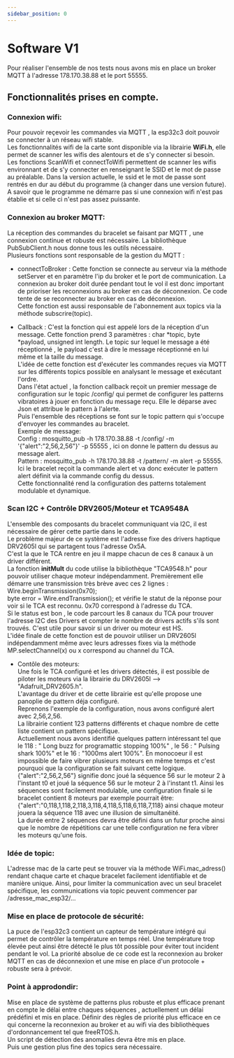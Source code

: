 ```yaml
---
sidebar_position: 0
---
```


# Software V1

Pour réaliser l'ensemble de nos tests nous avons mis en place un broker MQTT à l'adresse 178.170.38.88 et le port 55555.

## Fonctionnalités prises en compte.

### Connexion wifi:

Pour pouvoir reçevoir les commandes via MQTT , la esp32c3 doit pouvoir se connecter à un réseau wifi stable.  
Les fonctionnalités wifi de la carte sont disponible via la librairie **WiFi.h**, elle permet de scanner les wifis des alentours et de s'y connecter si besoin.  
Les fonctions ScanWifi et connectToWifi permettent de scanner les wifis environnant et de s'y connecter en renseignant le SSID et le mot de passe au préalable. Dans la version actuelle, le ssid et le mot de passe sont rentrés en dur au début du programme (à changer dans une version future).
A savoir que le programme ne démarre pas si une connexion wifi n'est pas établie et si celle ci n'est pas assez puissante.

### Connexion au broker MQTT:

La réception des commandes du bracelet se faisant par MQTT , une connexion continue et robuste est nécessaire. La bibliothèque PubSubClient.h nous donne tous les outils nécessaire.  
Plusieurs fonctions sont responsable de la gestion du MQTT :  

- connectToBroker : Cette fonction se connecte au serveur via la méthode setServer et en paramètre l'ip du broker et le port de communication. La connexion au broker doit durée pendant tout le vol il est donc important de prioriser les reconnexions au broker en cas de déconnexion. Ce code tente de se reconnecter au broker en cas de déconnexion.  
Cette fonction est aussi responsable de l'abonnement aux topics via la méthode subscrire(topic).

- Callback : C'est la fonction qui est appelé lors de la réception d'un message. Cette fonction prend 3 paramètres : char *topic, byte *payload, unsigned int length.  Le topic sur lequel le message a été réceptionné , le payload c'est à dire le message réceptionné en lui même et la taille du message.  
L'idée de cette fonction est d'exécuter les commandes reçues via MQTT sur les différents topics possible en analysant le message et exécutant l'ordre.  
Dans l'état actuel , la fonction callback reçoit un premier message de configuration sur le topic /config/ qui permet de configurer les patterns vibratoires à jouer en fonction du message reçu. Elle le déparse avec Json et attribue le pattern à l'alerte.  
Puis l'ensemble des réceptions se font sur le topic pattern qui s'occupe d'envoyer les commandes au bracelet.  
Exemple de message:  
Config : mosquitto_pub -h 178.170.38.88 -t /config/ -m '{"alert":"2,56,2,56"}' -p 55555 , ici on donne le pattern du dessus au message alert.  
Pattern : mosquitto_pub -h 178.170.38.88 -t /pattern/ -m alert -p 55555.  
Ici le bracelet reçoit la commande alert et va donc exécuter le pattern alert définit via la commande config du dessus.  
Cette fonctionnalité rend la configuration des patterns totalement modulable et dynamique.  

### Scan I2C + Contrôle DRV2605/Moteur et TCA9548A

L'ensemble des composants du bracelet communiquant via I2C, il est nécessaire de gérer cette partie dans le code.  
Le problème majeur de ce système est l'adresse fixe des drivers haptique DRV2605l qui se partagent tous l'adresse Ox5A.  
C'est la que le TCA rentre en jeu il mappe chacun de ces 8 canaux à un driver différent.  
La fonction **initMult** du code utilise la bibliothèque "TCA9548.h"
 pour pouvoir utiliser chaque moteur indépendamment. Premièrement elle démarre une transmission très brève avec ces 2 lignes : Wire.beginTransmission(0x70);  
  byte error = Wire.endTransmission(); et vérifie le statut de la réponse pour voir si le TCA est reconnu. 0x70 correspond à l'adresse du TCA.  
Si le status est bon , le code parcourt les 8 canaux du TCA pour trouver l'adresse I2C des Drivers et compter le nombre de drivers actifs s'ils sont trouvés. C'est utile pour savoir si un driver ou moteur est HS.  
L'idée finale de cette fonction est de pouvoir utiliser un DRV2605l indépendamment même avec leurs adresses fixes via la méthode MP.selectChannel(x) ou x correspond au channel du TCA.

- Contôle des moteurs:   
Une fois le TCA configuré et les drivers détectés, il est possible de piloter les moteurs via la librairie du DRV2605l --> "Adafruit_DRV2605.h".  
L'avantage du driver et de cette librairie est qu'elle propose une panoplie de pattern déja configuré.  
Reprenons l'exemple de la configuration, nous avons configuré alert avec 2,56,2,56.  
La librairie contient 123 patterns différents et chaque nombre de cette liste contient un pattern spécifique.  
 Actuellement nous avons identifié quelques pattern intéressant tel que le 118 : " Long buzz for programattic stopping 100%" , le 56 : " Pulsing shark 100%" et le 16 : "1000ms alert 100%".
En monocoeur il est impossible de faire vibrer plusieurs moteurs en même temps et c'est pourquoi que la configuration se fait suivant cette logique.  
{"alert":"2,56,2,56"} signifie donc joué la séquence 56 sur le moteur 2 à l'instant t0 et joué la séquence 56 sur le moteur 2 à l'instant t1.  Ainsi les séquences sont facilement modulable, une configuration finale si le bracelet contient 8 moteurs par exemple pourrait être:  
{"alert":"0,118,1,118,2,118,3,118,4,118,5,118,6,118,7,118} ainsi chaque moteur jouera la séquence 118 avec une illusion de simultanéité.  
La durée entre 2 séquences devra être défini dans un futur proche ainsi que le nombre de répétitions car une telle configuration ne fera vibrer les moteurs qu'une fois.

### Idée de topic: 
L'adresse mac de la carte peut se trouver via la méthode WiFi.mac_adress() rendant chaque carte et chaque bracelet facilement identifiable et de manière unique. Ainsi, pour limiter la communication avec un seul bracelet spécifique, les communications via topic peuvent commencer par /adresse_mac_esp32/...

### Mise en place de protocole de sécurité:
La puce de l'esp32c3 contient un capteur de température intégré qui permet de contrôler la température en temps réel. Une température trop élevée peut ainsi être détecté le plus tôt possible pour éviter tout incident pendant le vol. La priorité absolue de ce code est la reconnexion au broker MQTT en cas de déconnexion et une mise en place d'un protocole + robuste sera à prévoir.  

### Point à approdondir:
Mise en place de système de patterns plus robuste et plus efficace prenant en compte le délai entre chaques séquences , actuellement un délai prédéfini et mis en place.  Définir des règles de priorité plus efficace en ce qui concerne la reconnexion au broker et au wifi via des bibliothèques d'ordonnancement tel que freeRTOS.h.  
Un script de détection des anomalies devra être mis en place.  
Puis une gestion plus fine des topics sera nécessaire.


   
